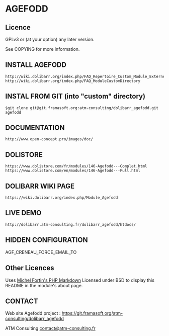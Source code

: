 AGEFODD
=========


Licence
-------

GPLv3 or (at your option) any later version.

See COPYING for more information.


INSTALL AGEFODD
----------------------

	http://wiki.dolibarr.org/index.php/FAQ_Repertoire_Custom_Module_Externe
	http://wiki.dolibarr.org/index.php/FAQ_ModuleCustomDirectory


INSTAL FROM GIT (into "custom" directory)
---------------

	$git clone git@git.framasoft.org:atm-consulting/dolibarr_agefodd.git agefodd

DOCUMENTATION
---------------

	http://www.open-concept.pro/images/doc/
	

DOLISTORE
---------------

	https://www.dolistore.com/fr/modules/146-Agefodd---Complet.html
	https://www.dolistore.com/en/modules/146-Agefodd---Full.html


DOLIBARR WIKI PAGE
---------------

	https://wiki.dolibarr.org/index.php/Module_Agefodd
	

LIVE DEMO
---------------

	http://dolibarr.atm-consulting.fr/dolibarr_agefodd/htdocs/

HIDDEN CONFIGURATION
---------------
AGF_CRENEAU_FORCE_EMAIL_TO


Other Licences
--------------

Uses [Michel Fortin's PHP Markdown](http://michelf.ca/projets/php-markdown/) Licensed under BSD to display this README in the module's about page.


CONTACT
-----------------------
Web site Agefodd project : 
	https://git.framasoft.org/atm-consulting/dolibarr_agefodd
	
ATM Consulting <contact@atm-consulting.fr>